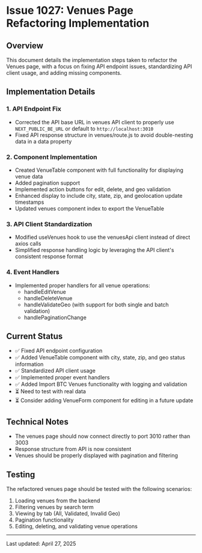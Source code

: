 # Issue 1027: Venues Page Refactoring Implementation

## Overview
This document details the implementation steps taken to refactor the Venues page, with a focus on fixing API endpoint issues, standardizing API client usage, and adding missing components.

## Implementation Details

### 1. API Endpoint Fix
- Corrected the API base URL in venues API client to properly use `NEXT_PUBLIC_BE_URL` or default to `http://localhost:3010`
- Fixed API response structure in venues/route.js to avoid double-nesting data in a data property

### 2. Component Implementation
- Created VenueTable component with full functionality for displaying venue data
- Added pagination support
- Implemented action buttons for edit, delete, and geo validation
- Enhanced display to include city, state, zip, and geolocation update timestamps
- Updated venues component index to export the VenueTable

### 3. API Client Standardization
- Modified useVenues hook to use the venuesApi client instead of direct axios calls
- Simplified response handling logic by leveraging the API client's consistent response format

### 4. Event Handlers
- Implemented proper handlers for all venue operations:
  - handleEditVenue
  - handleDeleteVenue
  - handleValidateGeo (with support for both single and batch validation)
  - handlePaginationChange

## Current Status
- ✅ Fixed API endpoint configuration
- ✅ Added VenueTable component with city, state, zip, and geo status information
- ✅ Standardized API client usage
- ✅ Implemented proper event handlers
- ✅ Added Import BTC Venues functionality with logging and validation
- ⏳ Need to test with real data
- ⏳ Consider adding VenueForm component for editing in a future update

## Technical Notes
- The venues page should now connect directly to port 3010 rather than 3003
- Response structure from API is now consistent
- Venues should be properly displayed with pagination and filtering

## Testing
The refactored venues page should be tested with the following scenarios:
1. Loading venues from the backend
2. Filtering venues by search term
3. Viewing by tab (All, Validated, Invalid Geo)
4. Pagination functionality
5. Editing, deleting, and validating venue operations

---

Last updated: April 27, 2025